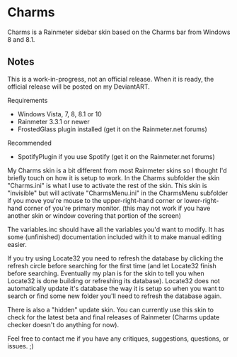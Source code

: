# Charms
Charms is a Rainmeter sidebar skin based on the Charms bar from Windows 8 and 8.1.

## Notes
This is a work-in-progress, not an official release. When it is ready, the official release will be posted on my DeviantART.

Requirements
 - Windows Vista, 7, 8, 8.1 or 10
 - Rainmeter 3.3.1 or newer
 - FrostedGlass plugin installed (get it on the Rainmeter.net forums)

Recommended
 - SpotifyPlugin if you use Spotify (get it on the Rainmeter.net forums)

My Charms skin is a bit different from most Rainmeter skins so I thought I'd briefly touch on how it is setup to work. In the Charms subfolder the skin "Charms.ini" is what I use to activate the rest of the skin. This skin is "invisible" but will activate "CharmsMenu.ini" in the CharmsMenu subfolder if you move you're mouse to the upper-right-hand corner or lower-right-hand corner of you're primary monitor. (this may not work if you have another skin or window covering that portion of the screen)

The variables.inc should have all the variables you'd want to modify. It has some (unfinished) documentation included with it to make manual editing easier.

If you try using Locate32 you need to refresh the database by clicking the refresh circle before searching for the first time (and let Locate32 finish before searching. Eventually my plan is for the skin to tell you when Locate32 is done building or refreshing its database). Locate32 does not automatically update it's database the way it is setup so when you want to search or find some new folder you'll need to refresh the database again.


There is also a "hidden" update skin. You can currently use this skin to check for the latest beta and final releases of Rainmeter (Charms update checker doesn't do anything for now).

Feel free to contact me if you have any critiques, suggestions, questions, or issues. ;)